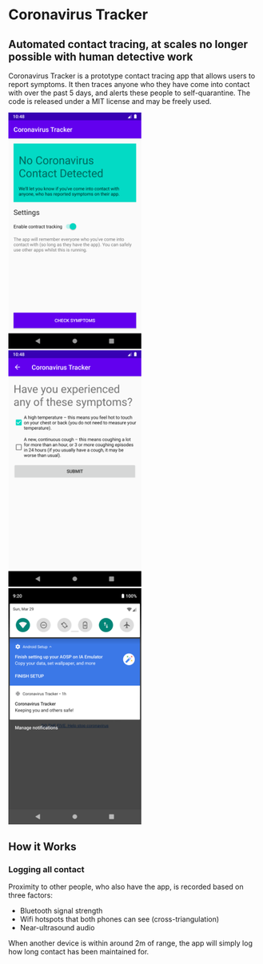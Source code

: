 # Coronavirus Tracker

## Automated contact tracing, at scales no longer possible with human detective work

Coronavirus Tracker is a prototype contact tracing app that allows users to report symptoms. It then traces anyone who they have come into contact with over the past 5 days, and alerts these people to self-quarantine. The code is released under a MIT license and may be freely used.

<p float="left">
<img src="./pitch/images/android-home.png" alt="App tells user if contact is detected" width="266" />
<img src="./pitch/images/android-symptoms.png" alt="App allows user to report symptoms" width="266"  />
<img src="./pitch/images/android-running.png" alt="App runs in the background" width="266"  />
</p>

## How it Works

### Logging all contact

Proximity to other people, who also have the app, is recorded based on three factors:
- Bluetooth signal strength
- Wifi hotspots that both phones can see (cross-triangulation)
- Near-ultrasound audio

When another device is within around 2m of range, the app will simply log how long contact has been maintained for.
